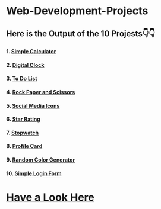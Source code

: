 # Web-Development-Projects 
## Here is the Output of the 10 Projests👇👇

#### 1. [Simple Calculator](https://ashutosh-pmishra.github.io/Web-Development-Projects-Part-1/1-Simple_Calculator/)
#### 2. [Digital Clock](https://ashutosh-pmishra.github.io/Web-Development-Projects-Part-1/2-Digital_Clock/)
#### 3. [To Do List](https://ashutosh-pmishra.github.io/Web-Development-Projects-Part-1/3-To_Do_List/)
#### 4. [Rock Paper and Scissors](https://ashutosh-pmishra.github.io/Web-Development-Projects-Part-1/4-Rock_Paper_Scissors/)
#### 5. [Social Media Icons](https://ashutosh-pmishra.github.io/Web-Development-Projects-Part-1/5-Social_Media_Icons/)
#### 6. [Star Rating]()
#### 7. [Stopwatch]()
#### 8. [Profile Card]()
#### 9. [Random Color Generator]()
#### 10. [Simple Login Form]()

# [Have a Look Here](https://www.youtube.com/c/SimplifiedLearner)
